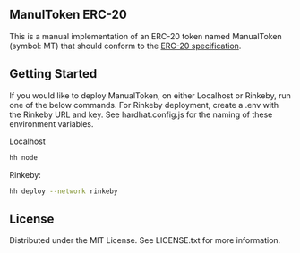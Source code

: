 ## ManulToken ERC-20 
This is a manual implementation of an ERC-20 token named ManualToken (symbol: MT) that should conform to the [ERC-20 specification](https://eips.ethereum.org/EIPS/eip-20).

## Getting Started
If you would like to deploy ManualToken, on either Localhost or Rinkeby, run one of the below commands. For Rinkeby deployment, create a .env with the Rinkeby URL and key. See hardhat.config.js for the naming of these environment variables.

Localhost
```bash
hh node
```
Rinkeby: 
```bash
hh deploy --network rinkeby
```

## License 
Distributed under the MIT License. See LICENSE.txt for more information.
